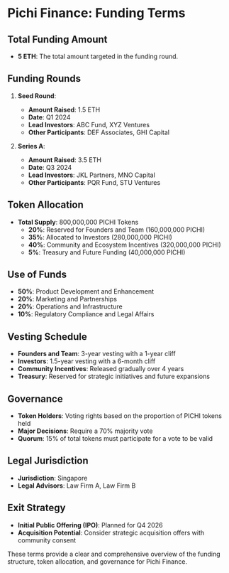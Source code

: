 # Pichi Finance: Funding Terms

## Total Funding Amount

- **5 ETH**: The total amount targeted in the funding round.

## Funding Rounds

1. **Seed Round**:
   - **Amount Raised**: 1.5 ETH
   - **Date**: Q1 2024
   - **Lead Investors**: ABC Fund, XYZ Ventures
   - **Other Participants**: DEF Associates, GHI Capital

2. **Series A**:
   - **Amount Raised**: 3.5 ETH
   - **Date**: Q3 2024
   - **Lead Investors**: JKL Partners, MNO Capital
   - **Other Participants**: PQR Fund, STU Ventures

## Token Allocation

- **Total Supply**: 800,000,000 PICHI Tokens
   - **20%**: Reserved for Founders and Team (160,000,000 PICHI)
   - **35%**: Allocated to Investors (280,000,000 PICHI)
   - **40%**: Community and Ecosystem Incentives (320,000,000 PICHI)
   - **5%**: Treasury and Future Funding (40,000,000 PICHI)

## Use of Funds

- **50%**: Product Development and Enhancement
- **20%**: Marketing and Partnerships
- **20%**: Operations and Infrastructure
- **10%**: Regulatory Compliance and Legal Affairs

## Vesting Schedule

- **Founders and Team**: 3-year vesting with a 1-year cliff
- **Investors**: 1.5-year vesting with a 6-month cliff
- **Community Incentives**: Released gradually over 4 years
- **Treasury**: Reserved for strategic initiatives and future expansions

## Governance

- **Token Holders**: Voting rights based on the proportion of PICHI tokens held
- **Major Decisions**: Require a 70% majority vote
- **Quorum**: 15% of total tokens must participate for a vote to be valid

## Legal Jurisdiction

- **Jurisdiction**: Singapore
- **Legal Advisors**: Law Firm A, Law Firm B

## Exit Strategy

- **Initial Public Offering (IPO)**: Planned for Q4 2026
- **Acquisition Potential**: Consider strategic acquisition offers with community consent

These terms provide a clear and comprehensive overview of the funding structure, token allocation, and governance for Pichi Finance.
